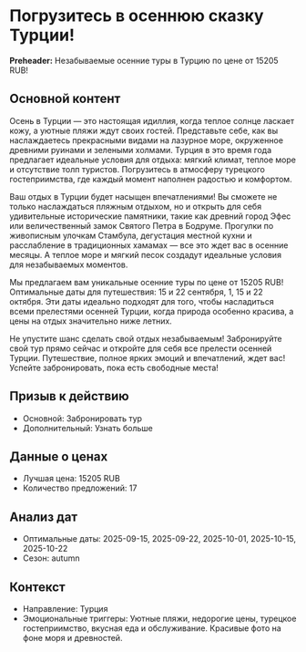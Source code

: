 # Погрузитесь в осеннюю сказку Турции!

**Preheader:** Незабываемые осенние туры в Турцию по цене от 15205 RUB!

## Основной контент

Осень в Турции — это настоящая идиллия, когда теплое солнце ласкает кожу, а уютные пляжи ждут своих гостей. Представьте себе, как вы наслаждаетесь прекрасными видами на лазурное море, окруженное древними руинами и зелеными холмами. Турция в это время года предлагает идеальные условия для отдыха: мягкий климат, теплое море и отсутствие толп туристов. Погрузитесь в атмосферу турецкого гостеприимства, где каждый момент наполнен радостью и комфортом.

Ваш отдых в Турции будет насыщен впечатлениями! Вы сможете не только наслаждаться пляжным отдыхом, но и открыть для себя удивительные исторические памятники, такие как древний город Эфес или величественный замок Святого Петра в Бодруме. Прогулки по живописным улочкам Стамбула, дегустация местной кухни и расслабление в традиционных хамамах — все это ждет вас в осенние месяцы. А теплое море и мягкий песок создадут идеальные условия для незабываемых моментов.

Мы предлагаем вам уникальные осенние туры по цене от 15205 RUB! Оптимальные даты для путешествия: 15 и 22 сентября, 1, 15 и 22 октября. Эти даты идеально подходят для того, чтобы насладиться всеми прелестями осенней Турции, когда природа особенно красива, а цены на отдых значительно ниже летних.

Не упустите шанс сделать свой отдых незабываемым! Забронируйте свой тур прямо сейчас и откройте для себя все прелести осенней Турции. Путешествие, полное ярких эмоций и впечатлений, ждет вас! Успейте забронировать, пока есть свободные места!

## Призыв к действию

- Основной: Забронировать тур
- Дополнительный: Узнать больше

## Данные о ценах

- Лучшая цена: 15205 RUB
- Количество предложений: 17

## Анализ дат

- Оптимальные даты: 2025-09-15, 2025-09-22, 2025-10-01, 2025-10-15, 2025-10-22
- Сезон: autumn

## Контекст

- Направление: Турция
- Эмоциональные триггеры: Уютные пляжи, недорогие цены, турецкое гостеприимство, вкусная еда и обслуживание. Красивые фото на фоне моря и древностей.

